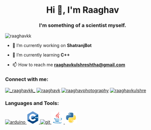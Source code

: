 <h1 align="center">Hi 👋, I'm Raaghav </h1>
<h3 align="center">I'm something of a scientist myself.</h3>

<p align="left"> <img src="https://komarev.com/ghpvc/?username=raaghavkk&label=Profile%20views&color=0e75b6&style=flat" alt="raaghavkk" /> </p>

- 🔭 I’m currently working on **ShatranjBot**

- 🌱 I’m currently learning **C++**

- 📫 How to reach me **raaghavkulshreshtha@gmail.com**

<h3 align="left">Connect with me:</h3>
<p align="left">
<a href="https://twitter.com/_raaghavkk_" target="blank"><img align="center" src="https://raw.githubusercontent.com/rahuldkjain/github-profile-readme-generator/master/src/images/icons/Social/twitter.svg" alt="_raaghavkk_" height="30" width="40" /></a>
<a href="https://linkedin.com/in/raaghavk" target="blank"><img align="center" src="https://raw.githubusercontent.com/rahuldkjain/github-profile-readme-generator/master/src/images/icons/Social/linked-in-alt.svg" alt="raaghavk" height="30" width="40" /></a>
<a href="https://instagram.com/raaghavphotography" target="blank"><img align="center" src="https://raw.githubusercontent.com/rahuldkjain/github-profile-readme-generator/master/src/images/icons/Social/instagram.svg" alt="raaghavphotography" height="30" width="40" /></a>
<a href="https://www.behance.net/raaghavkulshre" target="blank"><img align="center" src="https://raw.githubusercontent.com/rahuldkjain/github-profile-readme-generator/master/src/images/icons/Social/behance.svg" alt="raaghavkulshre" height="30" width="40" /></a>
</p>

<h3 align="left">Languages and Tools:</h3>
<p align="left"> <a href="https://www.arduino.cc/" target="_blank" rel="noreferrer"> <img src="https://cdn.worldvectorlogo.com/logos/arduino-1.svg" alt="arduino" width="40" height="40"/> </a> <a href="https://www.w3schools.com/cpp/" target="_blank" rel="noreferrer"> <img src="https://raw.githubusercontent.com/devicons/devicon/master/icons/cplusplus/cplusplus-original.svg" alt="cplusplus" width="40" height="40"/> </a> <a href="https://git-scm.com/" target="_blank" rel="noreferrer"> <img src="https://www.vectorlogo.zone/logos/git-scm/git-scm-icon.svg" alt="git" width="40" height="40"/> </a> <a href="https://www.java.com" target="_blank" rel="noreferrer"> <img src="https://raw.githubusercontent.com/devicons/devicon/master/icons/java/java-original.svg" alt="java" width="40" height="40"/> </a> <a href="https://www.python.org" target="_blank" rel="noreferrer"> <img src="https://raw.githubusercontent.com/devicons/devicon/master/icons/python/python-original.svg" alt="python" width="40" height="40"/> </a> </p>

